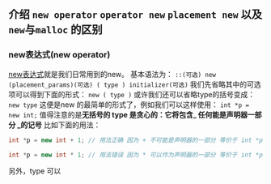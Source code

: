 ## 介绍 `new operator` `operator new` `placement new` 以及 `new`与`malloc` 的区别

### new表达式(new operator)
[new表达式](http://zh.cppreference.com/w/cpp/language/new)就是我们日常用到的new。
基本语法为：
`::(可选) new (placement_params)(可选) ( type ) initializer(可选)`
我们先省略其中的可选项可以得到下面的形式：
`new ( type )`
或许我们还可以省略type的括号变成：
`new type`
这便是new 的最简单的形式了，例如我们可以这样使用：
`int *p = new int;`
值得注意的是**无括号的 type 是贪心的：它将包含_ 任何能是声明器一部分 _的记号** 比如下面的用法：

``` cpp
int *p = new int + 1; // 用法正确 因为 + 不可能是声明器的一部分 等价于 int *p = new (int) + 1;

int *p = new int * 1; // 用法错误 因为 * 可以作为声明器的一部分 等价于 int *p = new (int *) 1;
```

另外，type 可以
